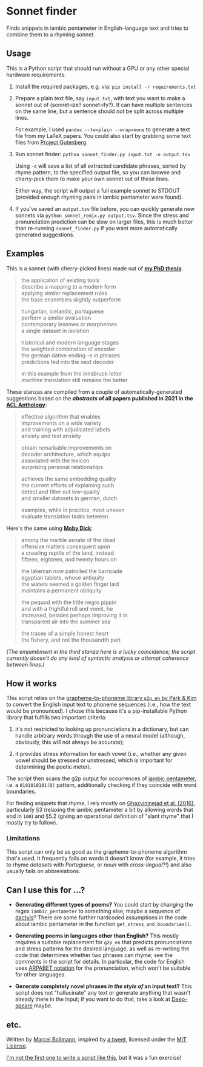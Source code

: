 # Sonnet finder

Finds snippets in iambic pentameter in English-language text and tries to
combine them to a rhyming sonnet.

## Usage

This is a Python script that should run without a GPU or any other special
hardware requirements.

1. Install the required packages, e.g. via: `pip install -r requirements.txt`

2. Prepare a plain text file, say `input.txt`, with text you want to make a
   sonnet out of (sonnet-ize? sonnet-ify?).  It can have multiple sentences on
   the same line, but a sentence should _not_ be split across multiple lines.

   For example, I used `pandoc --to=plain --wrap=none` to generate a text file
   from my LaTeX papers.  You could also start by grabbing some text files from
   [Project Gutenberg](https://www.gutenberg.org/).

3. Run sonnet finder: `python sonnet_finder.py input.txt -o output.tsv`

   Using `-o` will save a list of all extracted candidate phrases, sorted by
   rhyme pattern, to the specified output file, so you can browse and
   cherry-pick them to make your own sonnet out of these lines.

   Either way, the script will output a full example sonnet to STDOUT (provided
   enough rhyming pairs in iambic pentameter were found).

4. If you've saved an `output.tsv` file before, you can quickly generate new
   sonnets via `python sonnet_remix.py output.tsv`.  Since the stress and
   pronunciation prediction can be slow on larger files, this is much better
   than re-running `sonnet_finder.py` if you want more automatically generated
   suggestions.

## Examples

This is a sonnet (with cherry-picked lines) made out of [**my PhD
thesis**](https://www.linguistics.rub.de/forschung/arbeitsberichte/22.pdf):

> the application of existing tools  
> describe a mapping to a modern form  
> applying similar replacement rules  
> the base ensembles slightly outperform  
>
> hungarian, icelandic, portuguese  
> perform a similar evaluation  
> contemporary lexemes or morphemes  
> a single dataset in isolation  
>
> historical and modern language stages  
> the weighted combination of encoder  
> the german dative ending -e in phrases  
> predictions fed into the next decoder  
>
> in this example from the innsbruck letter  
> machine translation still remains the better

These stanzas are compiled from a couple of automatically-generated suggestions
based on the **_abstracts_ of all papers published in 2021 in the [ACL
Anthology](https://aclanthology.org/)**:

> effective algorithm that enables  
> improvements on a wide variety  
> and training with adjudicated labels  
> anxiety and test anxiety  
>
> obtain remarkable improvements on  
> decoder architecture, which equips  
> associated with the lexicon  
> surprising personal relationships  
>
> achieves the same embedding quality  
> the current efforts of explaining such  
> detect and filter out low-quality  
> and smaller datasets in german, dutch  
>
> examples, while in practice, most unseen  
> evaluate translation tasks between

Here's the same using [**Moby Dick**](https://www.gutenberg.org/ebooks/2701):

> among the marble senate of the dead  
> offensive matters consequent upon  
> a crawling reptile of the land, instead  
> fifteen, eighteen, and twenty hours on  
>
> the lakeman now patrolled the barricade  
> egyptian tablets, whose antiquity  
> the waters seemed a golden finger laid  
> maintains a permanent obliquity  
>
> the pequod with the little negro pippin  
> and with a frightful roll and vomit, he  
> increased, besides perhaps improving it in  
> transparent air into the summer sea  
>
> the traces of a simple honest heart  
> the fishery, and not the thousandth part

*(The emjambment in the third stanza here is a lucky coincidence; the script
currently doesn't do any kind of syntactic analysis or attempt coherence between
lines.)*

## How it works

This script relies on the [grapheme-to-phoneme library `g2p_en` by Park &
Kim](https://github.com/Kyubyong/g2p) to convert the English input text to
phoneme sequences (i.e., how the text would be pronounced).  I chose this
because it's a pip-installable Python library that fulfills two important
criteria:

1. it's not restricted to looking up pronunciations in a dictionary, but can
   handle arbitrary words through the use of a neural model (although,
   obviously, this will not always be accurate);

2. it provides stress information for each vowel (i.e., whether any given vowel
   should be stressed or unstressed, which is important for determining the
   poetic meter).

The script then scans the g2p output for occurrences of [iambic
pentameter](https://en.wikipedia.org/wiki/Iambic_pentameter), i.e. a
`0101010101(0)` pattern, additionally checking if they coincide with word
boundaries.

For finding snippets that _rhyme_, I rely mostly on [Ghazvininejad et
al. (2016)](https://aclanthology.org/D16-1126), particularly §3 (relaxing the
iambic pentameter a bit by allowing words that end in `100`) and §5.2 (giving an
operational definition of "slant rhyme" that I mostly try to follow).

### Limitations

This script can only be as good as the grapheme-to-phoneme algorithm that's
used.  It frequently fails on words it doesn't know (for example, it tries to
rhyme _datasets_ with _Portuguese_, or _noun_ with _cross-lingual_?!) and also
usually fails on abbreviations.


## Can I use this for ...?

- **Generating different types of poems?**  You could start by changing the regex
  `iambic_pentameter` to something else; maybe a sequence of
  [dactyls](https://en.wikipedia.org/wiki/Dactyl_(poetry))?  There are some
  further hardcoded assumptions in the code about iambic pentameter in the
  function `get_stress_and_boundaries()`.

- **Generating poems in languages other than English?**  This mostly requires a
  suitable replacement for `g2p_en` that predicts pronunciations and stress
  patterns for the desired language, as well as re-writing the code that
  determines whether two phrases can rhyme; see the comments in the script for
  details.  In particular, the code for English uses [ARPABET
  notation](https://en.wikipedia.org/wiki/ARPABET) for the pronunciation, which
  won't be suitable for other languages.

- **Generate completely novel phrases _in the style of_ an input text?**  This
  script does not "hallucinate" any text or generate anything that wasn't
  already there in the input; if you want to do that, take a look at
  [Deep-speare](https://github.com/jhlau/deepspeare) maybe.


## etc.

Written by [Marcel Bollmann](https://marcel.bollmann.me/), inspired by [a
tweet](https://twitter.com/samuelmehr/status/1427463112563773441), licensed
under the [MIT License](LICENSE).

[I'm not the first one to write a script like
this](https://github.com/rossgoodwin/sonnetizer), but it was a fun exercise!
